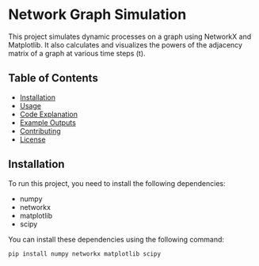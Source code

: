 # Network Graph Simulation

This project simulates dynamic processes on a graph using NetworkX and Matplotlib. It also calculates and visualizes the powers of the adjacency matrix of a graph at various time steps (t).

## Table of Contents

- [Installation](#installation)
- [Usage](#usage)
- [Code Explanation](#code-explanation)
- [Example Outputs](#example-outputs)
- [Contributing](#contributing)
- [License](#license)

## Installation

To run this project, you need to install the following dependencies:

- numpy
- networkx
- matplotlib
- scipy

You can install these dependencies using the following command:

```bash
pip install numpy networkx matplotlib scipy
